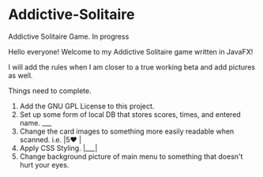 # Addictive-Solitaire
Addictive Solitaire Game. In progress

Hello everyone! Welcome to my Addictive Solitaire game written in JavaFX!

I will add the rules when I am closer to a true working beta and add pictures as well.

Things need to complete.
  1. Add the GNU GPL License to this project.
  2. Set up some form of local DB that stores scores, times, and entered name.    ___
  3. Change the card images to something more easily readable when scanned. i.e. |5♥ |
  4. Apply CSS Styling.                                                          |___|
  5. Change background picture of main menu to something that doesn't hurt your eyes.
